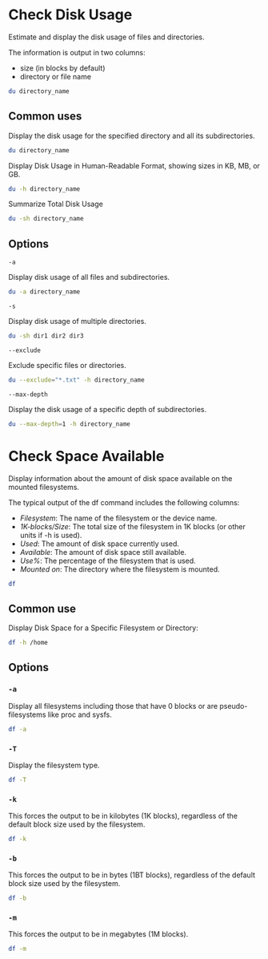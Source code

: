 # Check Disk Usage

Estimate and display the disk usage of files and directories.

The information is output in two columns:

- size (in blocks by default)
- directory or file name

```sh
du directory_name
```

## Common uses

Display the disk usage for the specified directory and all its subdirectories.

```sh
du directory_name
```

Display Disk Usage in Human-Readable Format, showing sizes in KB, MB, or GB.

```sh
du -h directory_name
```

Summarize Total Disk Usage

```sh
du -sh directory_name
```

## Options

`-a`

Display disk usage of all files and subdirectories.

```sh
du -a directory_name
```

`-s`

Display disk usage of multiple directories.

```sh
du -sh dir1 dir2 dir3
```

`--exclude`

Exclude specific files or directories.

```sh
du --exclude="*.txt" -h directory_name
```

`--max-depth`

Display the disk usage of a specific depth of subdirectories.

```sh
du --max-depth=1 -h directory_name
```

# Check Space Available

Display information about the amount of disk space available on the mounted filesystems.

The typical output of the df command includes the following columns:

- _Filesystem_: The name of the filesystem or the device name.
- _1K-blocks/Size_: The total size of the filesystem in 1K blocks (or other units if -h is used).
- _Used_: The amount of disk space currently used.
- _Available_: The amount of disk space still available.
- _Use%_: The percentage of the filesystem that is used.
- _Mounted on_: The directory where the filesystem is mounted.

```sh
df
```

## Common use

Display Disk Space for a Specific Filesystem or Directory:

```sh
df -h /home
```

## Options

### `-a`

Display all filesystems including those that have 0 blocks or are pseudo-filesystems like proc and sysfs.

```sh
df -a
```

### `-T`

Display the filesystem type.

```sh
df -T
```

### `-k`

This forces the output to be in kilobytes (1K blocks), regardless of the default block size used by the filesystem.

```sh
df -k
```

### `-b`

This forces the output to be in bytes (1BT blocks), regardless of the default block size used by the filesystem.

```sh
df -b
```

### `-m`

This forces the output to be in megabytes (1M blocks).

```sh
df -m
```
